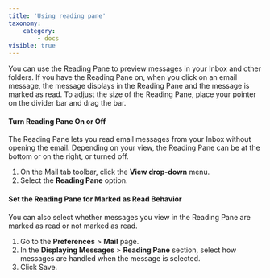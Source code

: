 ```yaml
---
title: 'Using reading pane'
taxonomy:
    category:
        - docs
visible: true
---
```


You can use the Reading Pane to preview messages in your Inbox and other folders. If you have the Reading Pane on, when you click on an email message, the message displays in the Reading Pane and the message is marked as read. To adjust the size of the Reading Pane, place your pointer on the divider bar and drag the bar.

#### Turn Reading Pane On or Off
The Reading Pane lets you read email messages from your Inbox without opening the email. Depending on your view, the Reading Pane can be at the bottom or on the right, or turned off.
1. On the Mail tab toolbar, click the **View drop-down** menu.
2. Select the **Reading Pane** option.

#### Set the Reading Pane for Marked as Read Behavior
You can also select whether messages you view in the Reading Pane are marked as read or not marked as read.
1. Go to the **Preferences** > **Mail** page.
2. In the **Displaying Messages** > **Reading Pane** section, select how messages are handled when the message is selected.
3. Click Save.

